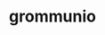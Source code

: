 ---
codehost: https://github.com/grommunio
facebook: https://facebook.com/Grommunio-105799754952255
instagram: https://instagram.com/grommunio_official
linkedin: https://linkedin.com/company/grommunio-official
logohandle: grommunio
sort: grommunio
title: grommunio
twitter: https://x.com/grommunio
website: https://grommunio.com/
youtube: https://youtube.com/channel/UC4dKxRHEYtS1MmX6bxea2yA
---